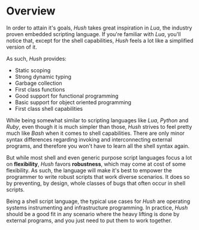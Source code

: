 # Overview

In order to attain it's goals, *Hush* takes great inspiration in *Lua*, the industry proven embedded scripting language. If you're familiar with *Lua*, you'll notice that, except for the shell capabilities, *Hush* feels a lot like a simplified version of it.

As such, *Hush* provides:

- Static scoping
- Strong dynamic typing
- Garbage collection
- First class functions
- Good support for functional programming
- Basic support for object oriented programming
- First class shell capabilities

While being somewhat similar to scripting languages like *Lua*, *Python* and *Ruby*, even though it is much simpler than those, *Hush* strives to feel pretty much like *Bash* when it comes to shell capabilities. There are only minor syntax differences regarding invoking and interconnecting external programs, and therefore you won't have to learn all the shell syntax again.

But while most shell and even generic purpose script languages focus a lot on **flexibility**, *Hush* favors **robustness**, which may come at cost of some flexibility. As such, the language will make it's best to empower the programmer to write robust scripts that work diverse scenarios. It does so by preventing, by design, whole classes of bugs that often occur in shell scripts.

Being a shell script language, the typical use cases for *Hush* are operating systems instrumenting and infrastructure programming. In practice, *Hush* should be a good fit in any scenario where the heavy lifting is done by external programs, and you just need to put them to work together.
